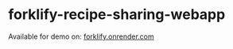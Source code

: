# forklify-recipe-sharing-webapp
Available for demo on: [forklify.onrender.com](http://forklify.onrender.com/)
